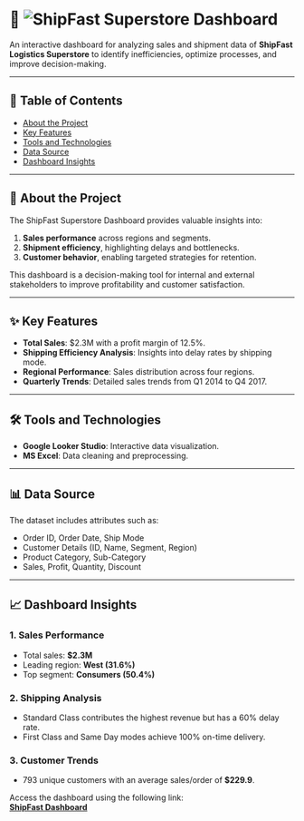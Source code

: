 # 🚀 **![ShipFast Superstore Dashboard](https://lookerstudio.google.com/reporting/38ac88af-3184-45f8-9644-e306854f714d)**  

An interactive dashboard for analyzing sales and shipment data of **ShipFast Logistics Superstore** to identify inefficiencies, optimize processes, and improve decision-making.


---

## **📜 Table of Contents**  

- [About the Project](#about-the-project)  
- [Key Features](#key-features)  
- [Tools and Technologies](#tools-and-technologies)  
- [Data Source](#data-source)  
- [Dashboard Insights](#dashboard-insights)  
---

## **📖 About the Project**  

The ShipFast Superstore Dashboard provides valuable insights into:  
1. **Sales performance** across regions and segments.  
2. **Shipment efficiency**, highlighting delays and bottlenecks.  
3. **Customer behavior**, enabling targeted strategies for retention.  

This dashboard is a decision-making tool for internal and external stakeholders to improve profitability and customer satisfaction.  

---

## **✨ Key Features**  

- **Total Sales**: $2.3M with a profit margin of 12.5%.  
- **Shipping Efficiency Analysis**: Insights into delay rates by shipping mode.  
- **Regional Performance**: Sales distribution across four regions.  
- **Quarterly Trends**: Detailed sales trends from Q1 2014 to Q4 2017.  

---

## **🛠️ Tools and Technologies**  

- **Google Looker Studio**: Interactive data visualization.  
- **MS Excel**: Data cleaning and preprocessing.  
---

## **📊 Data Source**  

The dataset includes attributes such as:  
- Order ID, Order Date, Ship Mode  
- Customer Details (ID, Name, Segment, Region)  
- Product Category, Sub-Category  
- Sales, Profit, Quantity, Discount  

---

## **📈 Dashboard Insights**  

### **1. Sales Performance**  
- Total sales: **$2.3M**  
- Leading region: **West (31.6%)**  
- Top segment: **Consumers (50.4%)**  

### **2. Shipping Analysis**  
- Standard Class contributes the highest revenue but has a 60% delay rate.  
- First Class and Same Day modes achieve 100% on-time delivery.  

### **3. Customer Trends**  
- 793 unique customers with an average sales/order of **$229.9**.  

Access the dashboard using the following link:  
**[ShipFast Dashboard](https://lookerstudio.google.com/reporting/38ac88af-3184-45f8-9644-e306854f714d)**  


